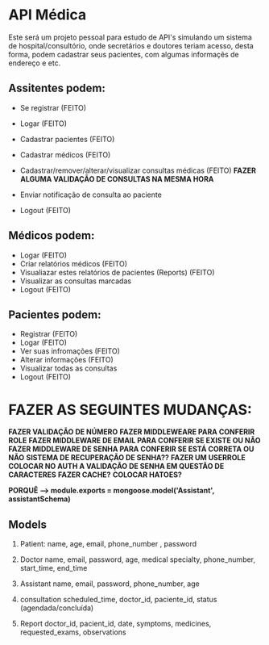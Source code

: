 # API Médica

Este será um projeto pessoal para estudo de API's simulando um sistema de hospital/consultório, onde secretários e  doutores teriam acesso, desta forma, podem cadastrar seus pacientes, com algumas informaçẽs de endereço e etc. 


## Assitentes podem:
- Se registrar                                              (FEITO)
- Logar                                                     (FEITO)
- Cadastrar pacientes                                       (FEITO)
- Cadastrar médicos                                         (FEITO)
                                  
- Cadastrar/remover/alterar/visualizar consultas médicas    (FEITO) **FAZER ALGUMA VALIDAÇÃO DE CONSULTAS NA MESMA HORA**
- Enviar notificação de consulta ao paciente                
- Logout                                                    (FEITO)          

## Médicos podem:
- Logar                                                     (FEITO)
- Criar relatórios médicos                                  (FEITO)     
- Visualiazar estes relatórios de pacientes (Reports)       (FEITO)
- Visualizar as consultas marcadas                                      
- Logout                                                    (FEITO)

## Pacientes podem:
- Registrar                                                 (FEITO)
- Logar                                                     (FEITO)
- Ver suas infromações                                      (FEITO)
- Alterar informações                                       (FEITO)                                                     
- Visualizar todas as consultas                                                           
- Logout                                                    (FEITO) 



# FAZER AS SEGUINTES MUDANÇAS:

**FAZER VALIDAÇÃO DE NÚMERO**
**FAZER MIDDLEWEARE PARA CONFERIR ROLE**
**FAZER MIDDLEWARE DE EMAIL PARA CONFERIR SE EXISTE OU NÃO**
**FAZER MIDDLEWARE DE SENHA PARA CONFERIR SE ESTÁ CORRETA OU NÃO**
**SISTEMA DE RECUPERAÇÃO DE SENHA??**
**FAZER UM USERROLE**
**COLOCAR NO AUTH A VALIDAÇÃO DE SENHA EM QUESTÃO DE CARACTERES**
**FAZER CACHE?**
**COLOCAR HATOES?**


**PORQUÊ --> module.exports = mongoose.model('Assistant', assistantSchema)**



## Models
1. Patient: 
name, age, email, phone_number , password

2. Doctor
name, email, password, age, medical specialty, phone_number, start_time, end_time

3. Assistant
name, email, password, phone_number, age

4. consultation
scheduled_time, doctor_id, paciente_id, status (agendada/concluída)

5. Report
doctor_id, pacient_id, date, symptoms, medicines, requested_exams, observations
